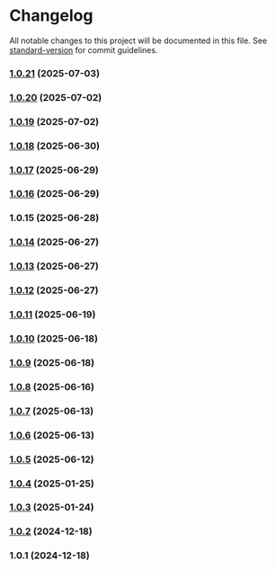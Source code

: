 # Changelog

All notable changes to this project will be documented in this file. See [standard-version](https://github.com/conventional-changelog/standard-version) for commit guidelines.

### [1.0.21](https://github.com/NattaponSbn/next-food-calculator-demo/compare/v1.0.20...v1.0.21) (2025-07-03)

### [1.0.20](https://github.com/NattaponSbn/next-food-calculator-demo/compare/v1.0.19...v1.0.20) (2025-07-02)

### [1.0.19](https://github.com/NattaponSbn/next-food-calculator-demo/compare/v1.0.18...v1.0.19) (2025-07-02)

### [1.0.18](https://github.com/NattaponSbn/next-food-calculator-demo/compare/v1.0.17...v1.0.18) (2025-06-30)

### [1.0.17](https://github.com/NattaponSbn/next-food-calculator-demo/compare/v1.0.16...v1.0.17) (2025-06-29)

### [1.0.16](https://github.com/NattaponSbn/next-food-calculator-demo/compare/v1.0.14...v1.0.16) (2025-06-29)

### 1.0.15 (2025-06-28)

### [1.0.14](https://github.com/NattaponSbn/next-food-calculator-demo/compare/v1.0.13...v1.0.14) (2025-06-27)

### [1.0.13](https://github.com/NattaponSbn/next-food-calculator-demo/compare/v1.0.12...v1.0.13) (2025-06-27)

### [1.0.12](https://github.com/NattaponSbn/next-food-calculator-demo/compare/v1.0.11...v1.0.12) (2025-06-27)

### [1.0.11](https://github.com/NattaponSbn/next-food-calculator-demo/compare/v1.0.10...v1.0.11) (2025-06-19)

### [1.0.10](https://github.com/NattaponSbn/next-food-calculator-demo/compare/v1.0.9...v1.0.10) (2025-06-18)

### [1.0.9](https://github.com/NattaponSbn/next-food-calculator-demo/compare/v1.0.8...v1.0.9) (2025-06-18)

### [1.0.8](https://github.com/NattaponSbn/next-food-calculator-demo/compare/v1.0.7...v1.0.8) (2025-06-16)

### [1.0.7](https://github.com/NattaponSbn/next-food-calculator-demo/compare/v1.0.6...v1.0.7) (2025-06-13)

### [1.0.6](https://github.com/NattaponSbn/next-food-calculator-demo/compare/v1.0.5...v1.0.6) (2025-06-13)

### [1.0.5](https://github.com/NattaponSbn/next-food-calculator-demo/compare/v1.0.4...v1.0.5) (2025-06-12)

### [1.0.4](https://github.com/NattaponSbn/next-food-calculator-demo/compare/v1.0.3...v1.0.4) (2025-01-25)

### [1.0.3](https://github.com/NattaponSbn/next-food-calculator-demo/compare/v1.0.2...v1.0.3) (2025-01-24)

### [1.0.2](https://github.com/NattaponSbn/next-food-calculator-demo/compare/v1.0.1...v1.0.2) (2024-12-18)

### 1.0.1 (2024-12-18)

